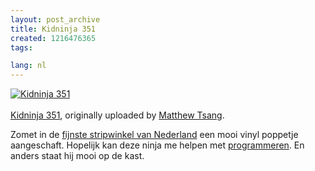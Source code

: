 ```yaml
---
layout: post_archive
title: Kidninja 351
created: 1216476365
tags:

lang: nl
---
```

[![Kidninja 351](http://farm3.static.flickr.com/2412/2317032615_b477616316.jpg)](http://www.flickr.com/photos/matthew_tsang/2317032615/ "flickr photo")<br /><br />
[Kidninja 351](http://www.flickr.com/photos/matthew_tsang/2317032615/), originally uploaded by [Matthew Tsang](http://www.flickr.com/people/matthew_tsang/).

Zomet in de [fijnste stripwinkel van Nederland](http://www.senorhernandez.com/) een mooi vinyl poppetje aangeschaft. Hopelijk kan deze ninja me helpen met [programmeren](http://www.thinkgeek.com/tshirts/itdepartment/5e89/). En anders staat hij mooi op de kast.
<!--break-->
